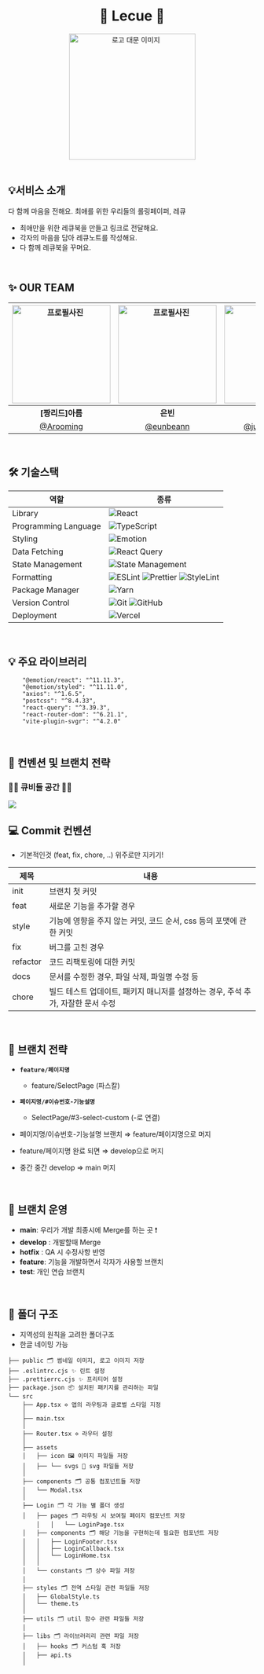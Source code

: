 <div align="center">
<h1> 💌 Lecue 💌 </h1>

<img alt="로고 대문 이미지" width="257" alt="image" src="https://github.com/Team-Lecue/Lecue-Client/assets/65286685/f5211974-831b-4743-9948-345ec16fc196">
</div>

<br/>

## 💡서비스 소개
다 함께 마음을 전해요. 최애를 위한 우리들의 롤링페이퍼, 레큐

- 최애만을 위한 레큐북을 만들고 링크로 전달해요.
- 각자의 마음을 담아 레큐노트를 작성해요.
- 다 함께 레큐북을 꾸며요.

<br/>

## ✨ OUR TEAM

| <img src="https://avatars.githubusercontent.com/u/80264647?v=4" width="200" height="200" alt="프로필사진"> | <img src="https://avatars.githubusercontent.com/u/65286685?v=4" width="200" height="200" alt="프로필사진"> | <img src="https://avatars.githubusercontent.com/u/60962533?v=4" width="200" height="200" alt="프로필사진"> | <img src="https://velog.velcdn.com/images/aroo_ming/post/a9437eb2-9104-4c8b-912f-1a8b6eaf6f9d/image.jpeg" width="200" height="200" alt="프로필사진"> |
| :-------------------------------------------------------------------------------------------: | :-------------------------------------------------------------------------------------------: | :-------------------------------------------------------------------------------------------: | :-------------------------------------------------------------------------------------------: |
|                            <div align = "center"><b>[짱리드]아름</b></div>                            |                            <div align = "center"><b>은빈</b></div>                            |                            <div align = "center"><b>정우</b></div>                            |                            <div align = "center"><b>도윤</b></div>                            |
|                            [@Arooming](https://github.com/Arooming)                             |                        [@eunbeann](https://github.com/eunbeann)                         |                       [@jungwoo3490](https://github.com/jungwoo3490)                        |                       [@binllionaire](https://github.com/binllionaire)                        |


<br/>

<h2> 🛠 기술스택 </h2>

   <div align="center">

| 역할                 | 종류                                                                                                                                                                                                                                                                                                                            |
| -------------------- | ------------------------------------------------------------------------------------------------------------------------------------------------------------------------------------------------------------------------------------------------------------------------------------------------------------------------------- |
| Library              | ![React](https://img.shields.io/badge/React-61DAFB?style=for-the-badge&logo=React&logoColor=black)                                                                                                                                                                                                                              |
| Programming Language | ![TypeScript](https://img.shields.io/badge/TypeScript-3178C6?style=for-the-badge&logo=TypeScript&logoColor=white)                                                                                                                                                                                                               |
| Styling              | ![Emotion](https://img.shields.io/badge/Emotion-000000?style=for-the-badge&logo=emotion&logoColor=white)                                                                                                                                                                                         |
| Data Fetching        | ![React Query](https://img.shields.io/badge/react--query-FF4154?style=for-the-badge&logo=react-query&logoColor=white)                                                                                                                                                                                                                              |
| State Management     | ![State Management](https://img.shields.io/badge/recoil-007af4?style=for-the-badge&logo=Recoil&logoColor=white)                                                                                                                                                                                                                 |
| Formatting           | ![ESLint](https://img.shields.io/badge/ESLint-4B3263?style=for-the-badge&logo=eslint&logoColor=white) ![Prettier](https://img.shields.io/badge/prettier-1A2C34?style=for-the-badge&logo=prettier&logoColor=F7BA3E) ![StyleLint](https://img.shields.io/badge/stylelint-E0EFEF?style=for-the-badge&logo=stylelint&logoColor=000) |
| Package Manager      | ![Yarn](https://img.shields.io/badge/Yarn-2C8EBB?style=for-the-badge&logo=yarn&logoColor=white)                                                                                                                                                                                                                                 |
| Version Control      | ![Git](https://img.shields.io/badge/git-%23F05033.svg?style=for-the-badge&logo=git&logoColor=white) ![GitHub](https://img.shields.io/badge/github-%23121011.svg?style=for-the-badge&logo=github&logoColor=white)                                                                                                                |
| Deployment           | ![Vercel](https://img.shields.io/badge/Vercel-000000?style=for-the-badge&logo=vercel&logoColor=white)                                                                                                                                                                                                                           |

</div>

<br/>

<h2> 💡 주요 라이브러리 </h2>

```
    "@emotion/react": "^11.11.3",
    "@emotion/styled": "^11.11.0",
    "axios": "^1.6.5",
    "postcss": "^8.4.33",
    "react-query": "^3.39.3",
    "react-router-dom": "^6.21.1",
    "vite-plugin-svgr": "^4.2.0"
```

<br/>

<h2>  📄 컨벤션 및 브랜치 전략 </h2>
<h3>🔽💌 큐비들 공간 💌🔽</h3>
<a href="https://rileybyeon.notion.site/88b85dd3178242b9a78458970a6aa5d7?pvs=4"><img src="https://img.shields.io/badge/Notion 링크-white?style=for-the-badge&logo=Notion&logoColor=000000"/></a>

<br/>

## 💻 Commit 컨벤션

- 기본적인것 (feat, fix, chore, ..) 위주로만 지키기!

| 제목        | 내용                                                                             |
| ----------- | -------------------------------------------------------------------------------- |
| init        | 브랜치 첫 커밋                                                                   |
| feat        | 새로운 기능을 추가할 경우                                                        |
| style       | 기능에 영향을 주지 않는 커밋, 코드 순서, css 등의 포맷에 관한 커밋               |
| fix         | 버그를 고친 경우                                                                 |
| refactor    | 코드 리팩토링에 대한 커밋                                                        |
| docs        | 문서를 수정한 경우, 파일 삭제, 파일명 수정 등                                    |
| chore       | 빌드 테스트 업데이트, 패키지 매니저를 설정하는 경우, 주석 추가, 자잘한 문서 수정 |

<br/>

## 🎋 브랜치 전략
- **`feature/페이지명`**
    - feature/SelectPage (파스칼)
- **`페이지명/#이슈번호-기능설명`**
    - SelectPage/#3-select-custom (-로 연결)

- 페이지명/이슈번호-기능설명 브랜치 ⇒ feature/페이지명으로 머지
- feature/페이지명 완료 되면 ⇒ develop으로 머지
- 중간 중간 develop ⇒ main 머지

<br/>

## 💒 브랜치 운영
- **main**: 우리가 개발 최종시에 Merge를 하는 곳 ❗️
- **develop** : 개발할때 Merge
- **hotfix** : QA 시 수정사항 반영
- **feature**: 기능을 개발하면서 각자가 사용할 브랜치
- **test**: 개인 연습 브랜치

<br/>

<h2> 📁 폴더 구조 </h2>

- 지역성의 원칙을 고려한 폴더구조
- 한글 네이밍 가능

```
├── public 🗂 썸네일 이미지, 로고 이미지 저장
├── .eslintrc.cjs ✨ 린트 설정
├── .prettierrc.cjs ✨ 프리티어 설정
├── package.json 📦 설치된 패키지를 관리하는 파일
└── src
    ├── App.tsx ✡️ 앱의 라우팅과 글로벌 스타일 지정
    │
    ├── main.tsx
    │
    ├── Router.tsx ✡️ 라우터 설정
    │
    ├── assets
    │   ├── icon 🖼 이미지 파일들 저장
    │   ├── └── svgs 🌁 svg 파일들 저장
    │
    ├── components 🗂 공통 컴포넌트들 저장
    │   └── Modal.tsx
    │
    ├── Login 🗂 각 기능 별 폴더 생성
    │   ├── pages 🗂 라우팅 시 보여질 페이지 컴포넌트 저장
		│   │   └── LoginPage.tsx
    │   ├── components 🗂 해당 기능을 구현하는데 필요한 컴포넌트 저장
    │   │   ├── LoginFooter.tsx
    │   │   ├── LoginCallback.tsx
    │   │   └── LoginHome.tsx
    │   │
    │   └── constants 🗂 상수 파일 저장
    │
    ├── styles 🗂 전역 스타일 관련 파일들 저장
    │   ├── GlobalStyle.ts
    │   └── theme.ts
    │
    ├── utils 🗂 util 함수 관련 파일들 저장
    │   
    ├── libs 🗂 라이브러리리 관련 파일 저장
    │   ├── hooks 🗂 커스텀 훅 저장
    │   ├── api.ts
    │
```

<br/>

